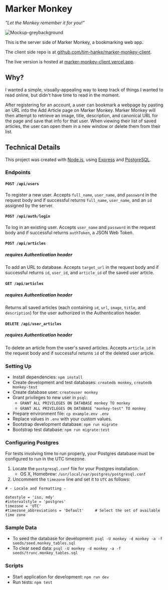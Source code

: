 # Marker Monkey

_"Let the Monkey remember it for you!"_

![Mockup-greybackground](https://user-images.githubusercontent.com/64292589/105615134-39be8280-5d9c-11eb-968e-7f07afe28312.png)

This is the server side of Marker Monkey, a bookmarking web app.

The client side repo is at [github.com/tim-hanke/marker-monkey-client](https://github.com/tim-hanke/marker-monkey-client).

The live version is hosted at [marker-monkey-client.vercel.app](https://marker-monkey-client.vercel.app/).

## Why?

I wanted a simple, visually-appealing way to keep track of things I wanted to read online, but didn't have time to read in the moment.

After registering for an account, a user can bookmark a webpage by pasting an URL into the Add Article page on Marker Monkey. Marker Monkey will then attempt to retrieve an image, title, description, and canonical URL for the page and save that info for that user. When viewing their list of saved articles, the user can open them in a new window or delete them from their list.

## Technical Details

This project was created with [Node.js](https://nodejs.org/), using [Express](http://expressjs.com/) and [PostgreSQL](https://www.postgresql.org/).

### Endpoints

#### `POST /api/users`

To register a new user. Accepts `full_name`, `user_name`, and `password` in the request body and if successful returns `full_name`, `user_name`, and an `id` assigned by the server.

#### `POST /api/auth/login`

To log in an existing user. Accepts `user_name` and `password` in the request body and if successful returns `authToken`, a JSON Web Token.

#### `POST /api/articles`

##### _requires Authentication header_

To add an URL to database. Accepts `target_url` in the request body and if successful returns `id`, `user_id`, and `article_id` of the saved user article.

#### `GET /api/articles`

##### _requires Authentication header_

Returns all saved articles (each containing `id`, `url`, `image`, `title`, and `description`) for the user authorized in the Authentication header.

#### `DELETE /api/user_articles`

##### _requires Authentication header_

To delete an article from the user's saved articles. Accepts `article_id` in the request body and if successful returns `id` of the deleted user article.

### Setting Up

- Install dependencies: `npm install`
- Create development and test databases: `createdb monkey`, `createdb monkey-test`
- Create database user: `createuser monkey`
- Grant privileges to new user in `psql`:
  - `GRANT ALL PRIVILEGES ON DATABASE monkey TO monkey`
  - `GRANT ALL PRIVILEGES ON DATABASE "monkey-test" TO monkey`
- Prepare environment file: `cp example.env .env`
- Replace values in `.env` with your custom values.
- Bootstrap development database: `npm run migrate`
- Bootstrap test database: `npm run migrate:test`

### Configuring Postgres

For tests involving time to run properly, your Postgres database must be configured to run in the UTC timezone.

1. Locate the `postgresql.conf` file for your Postgres installation.
   - OS X, Homebrew: `/usr/local/var/postgres/postgresql.conf`
2. Uncomment the `timezone` line and set it to `UTC` as follows:

```
# - Locale and Formatting -

datestyle = 'iso, mdy'
#intervalstyle = 'postgres'
timezone = 'UTC'
#timezone_abbreviations = 'Default'     # Select the set of available time zone
```

### Sample Data

- To seed the database for development: `psql -U monkey -d monkey -a -f seeds/seed.monkey_tables.sql`
- To clear seed data: `psql -U monkey -d monkey -a -f seeds/trunc.monkey_tables.sql`

### Scripts

- Start application for development: `npm run dev`
- Run tests: `npm test`
